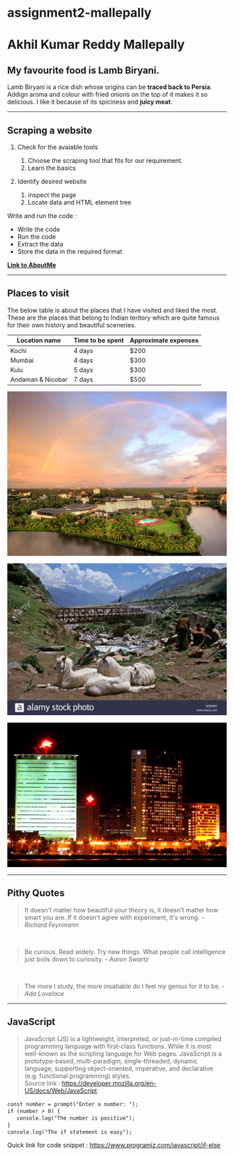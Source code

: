 # assignment2-mallepally
# Akhil Kumar Reddy Mallepally
## My favourite food is Lamb Biryani.
 Lamb Biryani is a rice dish whose origins can be **traced back to Persia**. Addign aroma and colour with fried onions on the top of it  makes it so delicious. I like it because of its spiciness and **juicy meat**.

---

## Scraping a website

1. Check for the avaiable tools
    1. Choose the scraping tool that fits for our requirement.
    2. Learn the basics

1. Identify desired website
    1. inspect the page
    2. Locate data and HTML element tree

Write and run the code : 
* Write the code
* Run the code
* Extract the data
* Store the data in the required format

**[Link to AboutMe](AboutMe.md)**

---

## Places to visit

The below table is about the places that I have visited and liked the most. These are the places that belong to Indian teritory which are quite famous for their own history and beautiful sceneries.

| Location name | Time to be spent | Approximate expenses
| ------        | ------           | ------
| Kochi         | 4 days           | $200
| Mumbai        | 4 days           | $300
| Kulu          | 5 days           | $300
| Andaman & Nicobar | 7 days       | $500 

![Places images](/images/kochi.jpg)<br>

![Places images](/images/kulu.jpg)<br>

![Places images](/images/Mumbai.jpg)

---

## Pithy Quotes

> It doesn't matter how beautiful your theory is, it doesn't matter how smart you are. If it doesn't agree with experiment, it's wrong. - *Richard Feynmann*
 <br>

> Be curious. Read widely. Try new things. What people call intelligence just boils down to curiosity. - *Aaron Swartz* 
<br>

> The more I study, the more insatiable do I feel my genius for it to be. - *Ada Lovelace*

---

## JavaScript

> JavaScript (JS) is a lightweight, interpreted, or just-in-time compiled programming language with first-class functions. While it is most well-known as the scripting language for Web pages. JavaScript is a prototype-based, multi-paradigm, single-threaded, dynamic language, supporting object-oriented, imperative, and declarative (e.g. functional programming) styles. <br>
Source link : <https://developer.mozilla.org/en-US/docs/Web/JavaScript>


```
const number = prompt("Enter a number: ");
if (number > 0) {
   console.log("The number is positive");
}
console.log("The if statement is easy");
```  
Quick link for code snippet : <https://www.programiz.com/javascript/if-else>
